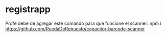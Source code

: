 # registrapp
Profe debe de agregar este comando para que funcione el scanner:  npm i https://github.com/RuedaDeRepuesto/capacitor-barcode-scanner
